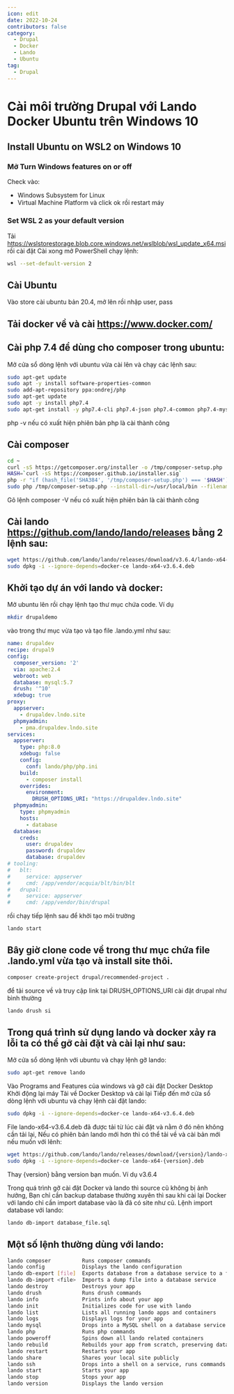 ```yaml
---
icon: edit
date: 2022-10-24
contributors: false
category:
  - Drupal
  - Docker
  - Lando
  - Ubuntu
tag:
  - Drupal
---
```


# Cài môi trường Drupal với Lando Docker Ubuntu trên Windows 10

## Install Ubuntu on WSL2 on Windows 10

### Mở Turn Windows features on or off
Check vào:
- Windows Subsystem for Linux
- Virtual Machine Platform
và click ok rồi restart máy

### Set WSL 2 as your default version
Tải https://wslstorestorage.blob.core.windows.net/wslblob/wsl_update_x64.msi rồi cài đặt
Cài xong mở PowerShell chạy lệnh:

```bash
wsl --set-default-version 2
```

## Cài Ubuntu
Vào store cài ubuntu bản 20.4, mở lên rồi nhập user, pass


## Tải docker về và cài https://www.docker.com/

## Cài php 7.4 để dùng cho composer trong ubuntu:
Mở cửa sổ dòng lệnh với ubuntu vừa cài lên và chạy các lệnh sau:

```bash
sudo apt-get update
sudo apt -y install software-properties-common
sudo add-apt-repository ppa:ondrej/php
sudo apt-get update
sudo apt -y install php7.4
sudo apt-get install -y php7.4-cli php7.4-json php7.4-common php7.4-mysql php7.4-zip php7.4-gd php7.4-mbstring php7.4-curl php7.4-xml php7.4-bcmath
```

php -v nếu có xuất hiện phiên bản php là cài thành công

## Cài composer

```bash
cd ~
curl -sS https://getcomposer.org/installer -o /tmp/composer-setup.php
HASH=`curl -sS https://composer.github.io/installer.sig`
php -r "if (hash_file('SHA384', '/tmp/composer-setup.php') === '$HASH') { echo 'Installer verified'; } else { echo 'Installer corrupt'; unlink('composer-setup.php'); } echo PHP_EOL;"
sudo php /tmp/composer-setup.php --install-dir=/usr/local/bin --filename=composer
```

Gõ lệnh composer -V nếu có xuất hiện phiên bản là cài thành công

## Cài lando https://github.com/lando/lando/releases bằng 2 lệnh sau:

```bash
wget https://github.com/lando/lando/releases/download/v3.6.4/lando-x64-v3.6.4.deb
sudo dpkg -i --ignore-depends=docker-ce lando-x64-v3.6.4.deb
```

## Khởi tạo dự án với lando và docker:
Mở ubuntu lên rồi chạy lệnh tạo thư mục chứa code. Ví dụ

```bash
mkdir drupaldemo
```

vào trong thư mục vừa tạo và tạo file .lando.yml như sau:

```yml
name: drupaldev
recipe: drupal9
config:
  composer_version: '2'
  via: apache:2.4
  webroot: web
  database: mysql:5.7
  drush: '^10'
  xdebug: true
proxy:
  appserver:
    - drupaldev.lndo.site
  phpmyadmin:
    - pma.drupaldev.lndo.site
services:
  appserver:
    type: php:8.0
    xdebug: false
    config:
      conf: lando/php/php.ini
    build:
      - composer install
    overrides:
      environment:
        DRUSH_OPTIONS_URI: "https://drupaldev.lndo.site"
  phpmyadmin:
    type: phpmyadmin
    hosts:
      - database
  database:
    creds:
      user: drupaldev
      password: drupaldev
      database: drupaldev
# tooling:
#   blt:
#     service: appserver
#     cmd: /app/vendor/acquia/blt/bin/blt
#   drupal:
#     service: appserver
#     cmd: /app/vendor/bin/drupal

```

rồi chạy tiếp lệnh sau để khởi tạo môi trường

```bash
lando start
```

## Bây giờ clone code về trong thư mục chứa file .lando.yml vừa tạo và install site thôi.

```bash
composer create-project drupal/recommended-project . 
```
để tải source về và truy cập link tại DRUSH_OPTIONS_URI cài đặt drupal như bình thường

```bash
lando drush si
```

## Trong quá trình sử dụng lando và docker xảy ra lỗi ta có thể gỡ cài đặt và cài lại như sau:
Mở cửa sổ dòng lệnh với ubuntu và chạy lệnh gỡ lando:

```bash
sudo apt-get remove lando
```

Vào Programs and Features của windows và gỡ cài đặt Docker Desktop
Khởi động lại máy
Tải về Docker Desktop và cài lại
Tiếp đến mở cửa sổ dòng lệnh với ubuntu và chạy lệnh cài đặt lando:

```bash
sudo dpkg -i --ignore-depends=docker-ce lando-x64-v3.6.4.deb
```

File lando-x64-v3.6.4.deb đã được tải từ lúc cài đặt và nằm ở đó nên không cần tải lại, Nếu có phiên bản lando mới hơn thì có thể tải về và cài bản mới nếu muốn với lênh:

```bash
wget https://github.com/lando/lando/releases/download/{version}/lando-x64-{version}.deb
sudo dpkg -i --ignore-depends=docker-ce lando-x64-{version}.deb
```

Thay {version} bằng version bạn muốn. Ví dụ v3.6.4

Trong quá trình gỡ cài đặt Docker và lando thì source cũ không bị ảnh hưởng, Bạn chỉ cần backup database thường xuyên thì sau khi cài lại Docker với lando chỉ cần import database vào là đã có site như cũ.
Lệnh import database với lando:

```bash
lando db-import database_file.sql
```

## Một số lệnh thường dùng với lando:

```bash
lando composer          Runs composer commands
lando config            Displays the lando configuration
lando db-export [file]  Exports database from a database service to a file
lando db-import <file>  Imports a dump file into a database service
lando destroy           Destroys your app
lando drush             Runs drush commands
lando info              Prints info about your app
lando init              Initializes code for use with lando
lando list              Lists all running lando apps and containers
lando logs              Displays logs for your app
lando mysql             Drops into a MySQL shell on a database service
lando php               Runs php commands
lando poweroff          Spins down all lando related containers
lando rebuild           Rebuilds your app from scratch, preserving data
lando restart           Restarts your app
lando share             Shares your local site publicly
lando ssh               Drops into a shell on a service, runs commands
lando start             Starts your app
lando stop              Stops your app
lando version           Displays the lando version
```
